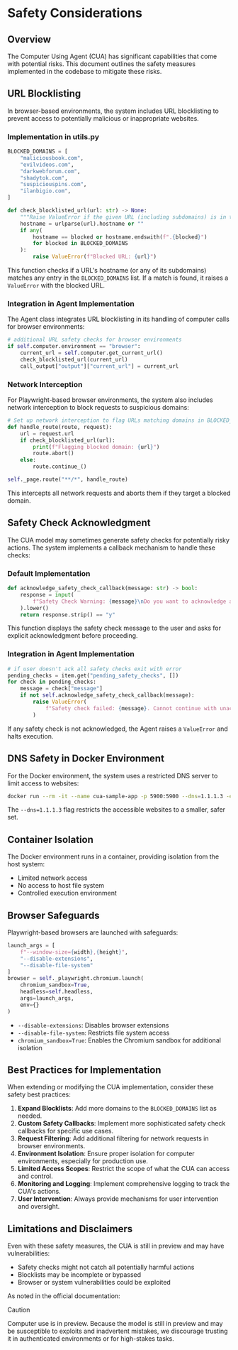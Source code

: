 # Safety Considerations

## Overview

The Computer Using Agent (CUA) has significant capabilities that come with potential risks. This document outlines the safety measures implemented in the codebase to mitigate these risks.

## URL Blocklisting

In browser-based environments, the system includes URL blocklisting to prevent access to potentially malicious or inappropriate websites.

### Implementation in utils.py

```python
BLOCKED_DOMAINS = [
    "maliciousbook.com",
    "evilvideos.com",
    "darkwebforum.com",
    "shadytok.com",
    "suspiciouspins.com",
    "ilanbigio.com",
]

def check_blocklisted_url(url: str) -> None:
    """Raise ValueError if the given URL (including subdomains) is in the blocklist."""
    hostname = urlparse(url).hostname or ""
    if any(
        hostname == blocked or hostname.endswith(f".{blocked}")
        for blocked in BLOCKED_DOMAINS
    ):
        raise ValueError(f"Blocked URL: {url}")
```

This function checks if a URL's hostname (or any of its subdomains) matches any entry in the `BLOCKED_DOMAINS` list. If a match is found, it raises a `ValueError` with the blocked URL.

### Integration in Agent Implementation

The Agent class integrates URL blocklisting in its handling of computer calls for browser environments:

```python
# additional URL safety checks for browser environments
if self.computer.environment == "browser":
    current_url = self.computer.get_current_url()
    check_blocklisted_url(current_url)
    call_output["output"]["current_url"] = current_url
```

### Network Interception

For Playwright-based browser environments, the system also includes network interception to block requests to suspicious domains:

```python
# Set up network interception to flag URLs matching domains in BLOCKED_DOMAINS
def handle_route(route, request):
    url = request.url
    if check_blocklisted_url(url):
        print(f"Flagging blocked domain: {url}")
        route.abort()
    else:
        route.continue_()

self._page.route("**/*", handle_route)
```

This intercepts all network requests and aborts them if they target a blocked domain.

## Safety Check Acknowledgment

The CUA model may sometimes generate safety checks for potentially risky actions. The system implements a callback mechanism to handle these checks:

### Default Implementation

```python
def acknowledge_safety_check_callback(message: str) -> bool:
    response = input(
        f"Safety Check Warning: {message}\nDo you want to acknowledge and proceed? (y/n): "
    ).lower()
    return response.strip() == "y"
```

This function displays the safety check message to the user and asks for explicit acknowledgment before proceeding.

### Integration in Agent Implementation

```python
# if user doesn't ack all safety checks exit with error
pending_checks = item.get("pending_safety_checks", [])
for check in pending_checks:
    message = check["message"]
    if not self.acknowledge_safety_check_callback(message):
        raise ValueError(
            f"Safety check failed: {message}. Cannot continue with unacknowledged safety checks."
        )
```

If any safety check is not acknowledged, the Agent raises a `ValueError` and halts execution.

## DNS Safety in Docker Environment

For the Docker environment, the system uses a restricted DNS server to limit access to websites:

```bash
docker run --rm -it --name cua-sample-app -p 5900:5900 --dns=1.1.1.3 -e DISPLAY=:99 cua-sample-app
```

The `--dns=1.1.1.3` flag restricts the accessible websites to a smaller, safer set.

## Container Isolation

The Docker environment runs in a container, providing isolation from the host system:

- Limited network access
- No access to host file system
- Controlled execution environment

## Browser Safeguards

Playwright-based browsers are launched with safeguards:

```python
launch_args = [
    f"--window-size={width},{height}", 
    "--disable-extensions", 
    "--disable-file-system"
]
browser = self._playwright.chromium.launch(
    chromium_sandbox=True,
    headless=self.headless,
    args=launch_args,
    env={}
)
```

- `--disable-extensions`: Disables browser extensions
- `--disable-file-system`: Restricts file system access
- `chromium_sandbox=True`: Enables the Chromium sandbox for additional isolation

## Best Practices for Implementation

When extending or modifying the CUA implementation, consider these safety best practices:

1. **Expand Blocklists**: Add more domains to the `BLOCKED_DOMAINS` list as needed.
2. **Custom Safety Callbacks**: Implement more sophisticated safety check callbacks for specific use cases.
3. **Request Filtering**: Add additional filtering for network requests in browser environments.
4. **Environment Isolation**: Ensure proper isolation for computer environments, especially for production use.
5. **Limited Access Scopes**: Restrict the scope of what the CUA can access and control.
6. **Monitoring and Logging**: Implement comprehensive logging to track the CUA's actions.
7. **User Intervention**: Always provide mechanisms for user intervention and oversight.

## Limitations and Disclaimers

Even with these safety measures, the CUA is still in preview and may have vulnerabilities:

- Safety checks might not catch all potentially harmful actions
- Blocklists may be incomplete or bypassed
- Browser or system vulnerabilities could be exploited

As noted in the official documentation:

> [!CAUTION]  
> Computer use is in preview. Because the model is still in preview and may be susceptible to exploits and inadvertent mistakes, we discourage trusting it in authenticated environments or for high-stakes tasks. 